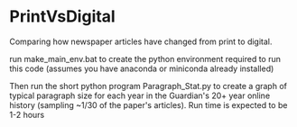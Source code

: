 # PrintVsDigital
 Comparing how newspaper articles have changed from print to digital.
 
run make_main_env.bat to create the python environment required to run this code (assumes you have anaconda or miniconda already installed)

Then run the short python program Paragraph_Stat.py to create a graph of typical paragraph size for each year in the Guardian's 20+ year online history (sampling ~1/30 of the paper's articles). Run time is expected to be 1-2 hours
